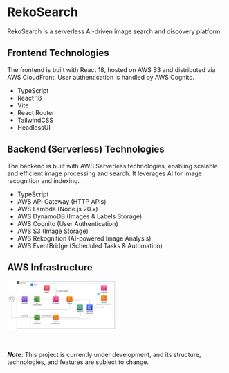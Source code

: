 # RekoSearch

RekoSearch is a serverless AI-driven image search and discovery platform.

## Frontend Technologies

The frontend is built with React 18, hosted on AWS S3 and distributed via AWS CloudFront. User authentication is handled by AWS Cognito.

- TypeScript
- React 18
- Vite
- React Router
- TailwindCSS
- HeadlessUI

## Backend (Serverless) Technologies

The backend is built with AWS Serverless technologies, enabling scalable and efficient image processing and search. It leverages AI for image recognition and indexing.

- TypeScript
- AWS API Gateway (HTTP APIs)
- AWS Lambda (Node.js 20.x)
- AWS DynamoDB (Images & Labels Storage)
- AWS Cognito (User Authentication)
- AWS S3 (Image Storage)
- AWS Rekognition (AI-powered Image Analysis)
- AWS EventBridge (Scheduled Tasks & Automation)

## AWS Infrastructure

<img width="50%" src='./.github/rekosearch-infrastructure.png'></img>

<br>

**_Note_**: This project is currently under development, and its structure, technologies, and features are subject to change.
